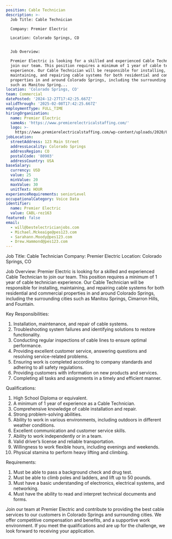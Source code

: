 ```yaml
---
position: Cable Technician
description: >-
  Job Title: Cable Technician

  Company: Premier Electric

  Location: Colorado Springs, CO


  Job Overview:

  Premier Electric is looking for a skilled and experienced Cable Technician to
  join our team. This position requires a minimum of 1 year of cable technician
  experience. Our Cable Technician will be responsible for installing,
  maintaining, and repairing cable systems for both residential and commercial
  properties in and around Colorado Springs, including the surrounding cities
  such as Manitou Spring...
location: 'Colorado Springs, CO'
team: Commercial
datePosted: '2024-12-27T17:42:25.667Z'
validThrough: '2025-02-08T17:42:25.667Z'
employmentType: FULL_TIME
hiringOrganization:
  name: Premier Electric
  sameAs: 'https://www.premierelectricalstaffing.com/'
  logo: >-
    https://www.premierelectricalstaffing.com/wp-content/uploads/2020/05/Premier-Electrical-Staffing-logo.png
jobLocation:
  streetAddress: 123 Main Street
  addressLocality: Colorado Springs
  addressRegion: CO
  postalCode: '80903'
  addressCountry: USA
baseSalary:
  currency: USD
  value: 25
  minValue: 20
  maxValue: 30
  unitText: HOUR
experienceRequirements: seniorLevel
occupationalCategory: Voice Data
identifier:
  name: Premier Electric
  value: CABL-rez163
featured: false
email:
  - will@bestelectricianjobs.com
  - Michael.Mckeaige@pes123.com
  - Sarahann.Moody@pes123.com
  - Drew.Hammond@pes123.com
---
```




Job Title: Cable Technician
Company: Premier Electric
Location: Colorado Springs, CO

Job Overview:
Premier Electric is looking for a skilled and experienced Cable Technician to join our team. This position requires a minimum of 1 year of cable technician experience. Our Cable Technician will be responsible for installing, maintaining, and repairing cable systems for both residential and commercial properties in and around Colorado Springs, including the surrounding cities such as Manitou Springs, Cimarron Hills, and Fountain. 

Key Responsibilities:
1. Installation, maintenance, and repair of cable systems.
2. Troubleshooting system failures and identifying solutions to restore functionality.
3. Conducting regular inspections of cable lines to ensure optimal performance.
4. Providing excellent customer service, answering questions and resolving service-related problems.
5. Ensuring work is completed according to company standards and adhering to all safety regulations.
6. Providing customers with information on new products and services. 
7. Completing all tasks and assignments in a timely and efficient manner.

Qualifications:
1. High School Diploma or equivalent.
2. A minimum of 1 year of experience as a Cable Technician.
3. Comprehensive knowledge of cable installation and repair.
4. Strong problem-solving abilities.
5. Ability to work in various environments, including outdoors in different weather conditions.
6. Excellent communication and customer service skills.
7. Ability to work independently or in a team.
8. Valid driver’s license and reliable transportation.
9. Willingness to work flexible hours, including evenings and weekends.
10. Physical stamina to perform heavy lifting and climbing.

Requirements:
1. Must be able to pass a background check and drug test.
2. Must be able to climb poles and ladders, and lift up to 50 pounds.
3. Must have a basic understanding of electronics, electrical systems, and networking.
4. Must have the ability to read and interpret technical documents and forms.

Join our team at Premier Electric and contribute to providing the best cable services to our customers in Colorado Springs and surrounding cities. We offer competitive compensation and benefits, and a supportive work environment. If you meet the qualifications and are up for the challenge, we look forward to receiving your application.
